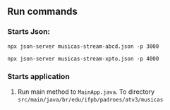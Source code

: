 
## Run commands
    
### Starts Json:
```run
npx json-server musicas-stream-abcd.json -p 3000
```
```run
npx json-server musicas-stream-xpto.json -p 4000
```

### Starts application
1. Run main method to ``MainApp.java``. To directory ``src/main/java/br/edu/ifpb/padroes/atv3/musicas``